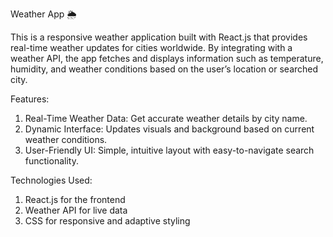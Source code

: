 Weather App 🌦️

This is a responsive weather application built with React.js that provides real-time weather updates for cities worldwide. By integrating with a weather API, the app fetches and displays information such as temperature, humidity, and weather conditions based on the user’s location or searched city.

Features:

1) Real-Time Weather Data: Get accurate weather details by city name.
2) Dynamic Interface: Updates visuals and background based on current weather conditions.
3) User-Friendly UI: Simple, intuitive layout with easy-to-navigate search functionality.


Technologies Used:

1) React.js for the frontend
2) Weather API for live data
3) CSS for responsive and adaptive styling
